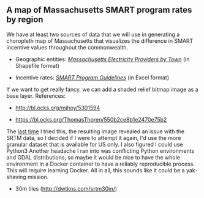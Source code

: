 ## A map of Massachusetts SMART program rates by region

We have at least two sources of data that we will use in generating a choropleth map of Massachusetts that visualizes the difference in SMART incentive values throughout the commonwealth.

- Geographic entities: [_Massachusetts Electricity Providers by Town_](http://maps-massgis.opendata.arcgis.com/datasets/1710ebf6cf614b5fa97c0a269cece375_0) (in Shapefile format)

- Incentive rates: [_SMART Program Guidelines_](https://www.mass.gov/info-details/solar-massachusetts-renewable-target-smart-program#smart-program-guidelines-) (in Excel format)

If we want to get really fancy, we can add a shaded relief bitmap image as a base layer. References:

- http://bl.ocks.org/mjhoy/5301594

- https://bl.ocks.org/ThomasThoren/550b2ce8b1e2470e75b2

The [last time](https://github.com/ptrfrncsmrph/mass-map) I tried this, the resulting image revealed an issue with the SRTM data, so I decided if I were to attempt it again, I'd use the more granular dataset that is available for US only. I also figured I could use Python3 Another headache I ran into was conflicting Python environments and GDAL distributions, so maybe it would be nice to have the whole environment in a Docker container to have a reliably reproducible process. This will require learning Docker. All in all, this sounds like it could be a yak-shaving mission.

- 30m tiles (http://dwtkns.com/srtm30m/)
